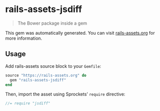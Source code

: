 # rails-assets-jsdiff

> The Bower package inside a gem

This gem was automatically generated. You can visit [rails-assets.org](https://rails-assets.org) for more information.

## Usage

Add rails-assets source block to your `Gemfile`:

```ruby
source "https://rails-assets.org" do
  gem "rails-assets-jsdiff"
end

```

Then, import the asset using Sprockets’ `require` directive:

```js
//= require "jsdiff"
```
